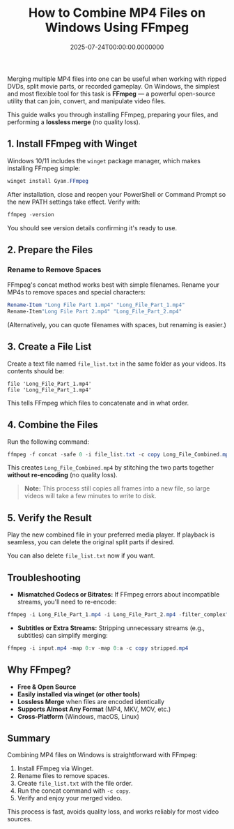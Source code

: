 ﻿---
title: How to Combine MP4 Files on Windows Using FFmpeg
date: "2025-07-24T00:00:00.0000000"
description: Learn how to merge multiple MP4 video files into one seamless file on Windows using FFmpeg with lossless quality.
featuredImage: /img/combine-mp4-files-ffmpeg-windows.png
---

Merging multiple MP4 files into one can be useful when working with ripped DVDs, split movie parts, or recorded gameplay. On Windows, the simplest and most flexible tool for this task is **FFmpeg** — a powerful open-source utility that can join, convert, and manipulate video files.

This guide walks you through installing FFmpeg, preparing your files, and performing a **lossless merge** (no quality loss).


## 1. Install FFmpeg with Winget

Windows 10/11 includes the `winget` package manager, which makes installing FFmpeg simple:

```powershell
winget install Gyan.FFmpeg
```

After installation, close and reopen your PowerShell or Command Prompt so the new PATH settings take effect. Verify with:

```powershell
ffmpeg -version
```

You should see version details confirming it's ready to use.

## 2. Prepare the Files

### Rename to Remove Spaces

FFmpeg's concat method works best with simple filenames. Rename your MP4s to remove spaces and special characters:

```powershell
Rename-Item "Long File Part 1.mp4" "Long_File_Part_1.mp4"
Rename-Item"Long File Part 2.mp4" "Long_File_Part_2.mp4"
```

(Alternatively, you can quote filenames with spaces, but renaming is easier.)

## 3. Create a File List

Create a text file named `file_list.txt` in the same folder as your videos. Its contents should be:

```text
file 'Long_File_Part_1.mp4'
file 'Long_File_Part_1.mp4'
```

This tells FFmpeg which files to concatenate and in what order.

## 4. Combine the Files

Run the following command:

```powershell
ffmpeg -f concat -safe 0 -i file_list.txt -c copy Long_File_Combined.mp4
```

This creates `Long_File_Combined.mp4` by stitching the two parts together **without re-encoding** (no quality loss).

> **Note:** This process still copies all frames into a new file, so large videos will take a few minutes to write to disk.

## 5. Verify the Result

Play the new combined file in your preferred media player. If playback is seamless, you can delete the original split parts if desired.

You can also delete `file_list.txt` now if you want.

## Troubleshooting

- **Mismatched Codecs or Bitrates:** If FFmpeg errors about incompatible streams, you'll need to re-encode:

 ```powershell
 ffmpeg -i Long_File_Part_1.mp4 -i Long_File_Part_2.mp4 -filter_complex"[0:v][0:a][1:v][1:a] concat=n=2:v=1:a=1 [outv][outa]" -map"[outv]" -map"[outa]" Long_File_Combined.mp4
 ```

- **Subtitles or Extra Streams:** Stripping unnecessary streams (e.g., subtitles) can simplify merging:

 ```powershell
 ffmpeg -i input.mp4 -map 0:v -map 0:a -c copy stripped.mp4
 ```

## Why FFmpeg?

- **Free & Open Source**
- **Easily installed via winget (or other tools)**
- **Lossless Merge** when files are encoded identically
- **Supports Almost Any Format** (MP4, MKV, MOV, etc.)
- **Cross-Platform** (Windows, macOS, Linux)

## Summary

Combining MP4 files on Windows is straightforward with FFmpeg:

1. Install FFmpeg via Winget.
2. Rename files to remove spaces.
3. Create `file_list.txt` with the file order.
4. Run the concat command with `-c copy`.
5. Verify and enjoy your merged video.

This process is fast, avoids quality loss, and works reliably for most video sources.

